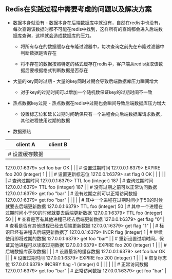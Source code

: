 ## Redis在实践过程中需要考虑的问题以及解决方案

* 数据本身就没有 - 数据本身在后端数据库中就没有，自然在redis中也没有，每次查询该数据时都不可能在redis中找到，这样所有的查询都会进入后端数据库查询，这样就会造成数据库的压力。

	* 将所有存在的数据缓存在布隆过滤器中，每次查询之前先在布隆过滤器中判断数据是否存在

	* 将不存在的数据按照特定的格式缓存在redis中，客户端从redis读取该数据后要根据格式判断数据是否存在

* 大量的key同时过期 - 大量的key同时过期会导致后端数据库压力瞬间增大

	* 对于key的过期时间可以增加一个随机数保证key的过期时间不一致

* 热点数据key过期 - 热点数据在redis中过期也会瞬间导致后端数据库压力增大
	* 设置标志位和延长过期时间确保只有一个进程会向后端数据库请求数据，其他进程使用过期的数据

* 数据预热


| client A                                                     | client B                                                     |
| ------------------------------------------------------------ | ------------------------------------------------------------ |
| # 设置缓存数据
127.0.0.1:6379> set foo bar
OK                  |                                                              |
| # 设置过期时间
127.0.0.1:6379> EXPIRE foo 200
(integer) 1      |                                                              |
| # 设置更新标志位
127.0.0.1:6379> set flag 0
OK                 |                                                              |
|                                                              |                                                              |
| # 查询过期时间
127.0.0.1:6379> TTL foo
(integer) 187           | # 查询过期时间
127.0.0.1:6379> TTL foo
(integer) 187           |
| # 没有过期之前可以正常访问数据
127.0.0.1:6379> get foo
"bar"   | # 没有过期之前可以正常访问数据
127.0.0.1:6379> get foo
"bar"   |
|                                                              |                                                              |
| # 其中一个进程在过期时间小于50的时候就要去后端更新数据
127.0.0.1:6379> TTL foo
(integer) 50 | # 其中一个进程在过期时间小于50的时候就要去后端更新数据
127.0.0.1:6379> TTL foo
(integer) 50 |
| # 查看是否有其他进程已经去后端更新数据
127.0.0.1:6379> get flag
"0" | # 查看是否有其他进程已经去后端更新数据
127.0.0.1:6379> get flag
"1" |
| # 标识已经有进程去后端更新数据了
127.0.0.1:6379> INCR flag
(integer) 1 | # 继续使用即将过期的数据
127.0.0.1:6379> get foo
"bar"         |
| # 重新设置过期时间，保证其他进程可以读取过期数据
127.0.0.1:6379> EXPIRE foo 200
(integer) 1 |                                                              |
| # 后端数据库获取数据                                         |                                                              |
| # 设置最新的缓存数据
127.0.0.1:6379> set foo bar
OK            |                                                              |
| # 设置过期时间
127.0.0.1:6379> EXPIRE foo 200
(integer) 1      |                                                              |
| # 恢复标志位
127.0.0.1:6379> INCRBY flag -1
(integer) 0        |                                                              |
|                                                              |                                                              |
| # 正常访问数据
127.0.0.1:6379> get foo
"bar"                   | # 正常访问数据
127.0.0.1:6379> get foo
"bar"                   |